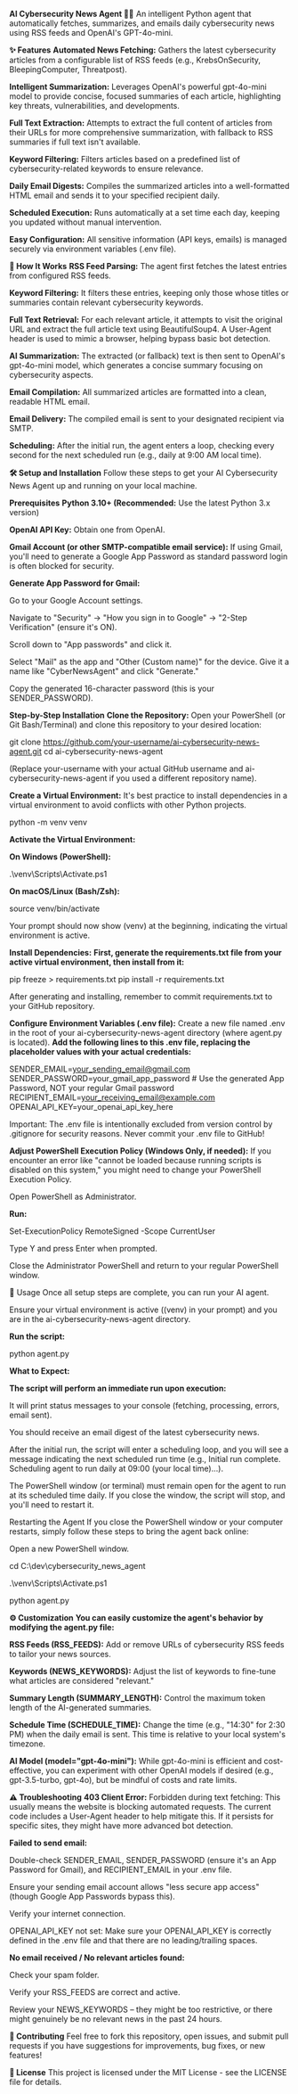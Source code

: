 **AI Cybersecurity News Agent 🤖📰**
An intelligent Python agent that automatically fetches, summarizes, and emails daily cybersecurity news using RSS feeds and OpenAI's GPT-4o-mini.

**✨ Features**
**Automated News Fetching:** Gathers the latest cybersecurity articles from a configurable list of RSS feeds (e.g., KrebsOnSecurity, BleepingComputer, Threatpost).

**Intelligent Summarization:** Leverages OpenAI's powerful gpt-4o-mini model to provide concise, focused summaries of each article, highlighting key threats, vulnerabilities, and developments.

**Full Text Extraction:** Attempts to extract the full content of articles from their URLs for more comprehensive summarization, with fallback to RSS summaries if full text isn't available.

**Keyword Filtering:** Filters articles based on a predefined list of cybersecurity-related keywords to ensure relevance.

**Daily Email Digests:** Compiles the summarized articles into a well-formatted HTML email and sends it to your specified recipient daily.

**Scheduled Execution:** Runs automatically at a set time each day, keeping you updated without manual intervention.

**Easy Configuration:** All sensitive information (API keys, emails) is managed securely via environment variables (.env file).

**🚀 How It Works**
**RSS Feed Parsing:** The agent first fetches the latest entries from configured RSS feeds.

**Keyword Filtering:** It filters these entries, keeping only those whose titles or summaries contain relevant cybersecurity keywords.

**Full Text Retrieval:** For each relevant article, it attempts to visit the original URL and extract the full article text using BeautifulSoup4. A User-Agent header is used to mimic a browser, helping bypass basic bot detection.

**AI Summarization:** The extracted (or fallback) text is then sent to OpenAI's gpt-4o-mini model, which generates a concise summary focusing on cybersecurity aspects.

**Email Compilation:** All summarized articles are formatted into a clean, readable HTML email.

**Email Delivery:** The compiled email is sent to your designated recipient via SMTP.

**Scheduling:** After the initial run, the agent enters a loop, checking every second for the next scheduled run (e.g., daily at 9:00 AM local time).

**🛠️ Setup and Installation**
Follow these steps to get your AI Cybersecurity News Agent up and running on your local machine.

**Prerequisites**
**Python 3.10+ (Recommended:** Use the latest Python 3.x version)

**OpenAI API Key:** Obtain one from OpenAI.

**Gmail Account (or other SMTP-compatible email service):** If using Gmail, you'll need to generate a Google App Password as standard password login is often blocked for security.

**Generate App Password for Gmail:**

Go to your Google Account settings.

Navigate to "Security" -> "How you sign in to Google" -> "2-Step Verification" (ensure it's ON).

Scroll down to "App passwords" and click it.

Select "Mail" as the app and "Other (Custom name)" for the device. Give it a name like "CyberNewsAgent" and click "Generate."

Copy the generated 16-character password (this is your SENDER_PASSWORD).

**Step-by-Step Installation**
**Clone the Repository:**
Open your PowerShell (or Git Bash/Terminal) and clone this repository to your desired location:

git clone https://github.com/your-username/ai-cybersecurity-news-agent.git
cd ai-cybersecurity-news-agent

(Replace your-username with your actual GitHub username and ai-cybersecurity-news-agent if you used a different repository name).

**Create a Virtual Environment:**
It's best practice to install dependencies in a virtual environment to avoid conflicts with other Python projects.

python -m venv venv

**Activate the Virtual Environment:**

**On Windows (PowerShell):**

.\venv\Scripts\Activate.ps1

**On macOS/Linux (Bash/Zsh):**

source venv/bin/activate

Your prompt should now show (venv) at the beginning, indicating the virtual environment is active.

**Install Dependencies:**
**First, generate the requirements.txt file from your active virtual environment, then install from it:**

pip freeze > requirements.txt
pip install -r requirements.txt

After generating and installing, remember to commit requirements.txt to your GitHub repository.

**Configure Environment Variables (.env file):**
Create a new file named .env in the root of your ai-cybersecurity-news-agent directory (where agent.py is located).
**Add the following lines to this .env file, replacing the placeholder values with your actual credentials:**

SENDER_EMAIL=your_sending_email@gmail.com
SENDER_PASSWORD=your_gmail_app_password # Use the generated App Password, NOT your regular Gmail password
RECIPIENT_EMAIL=your_receiving_email@example.com
OPENAI_API_KEY=your_openai_api_key_here

Important: The .env file is intentionally excluded from version control by .gitignore for security reasons. Never commit your .env file to GitHub!

**Adjust PowerShell Execution Policy (Windows Only, if needed):**
If you encounter an error like "cannot be loaded because running scripts is disabled on this system," you might need to change your PowerShell Execution Policy.

Open PowerShell as Administrator.

**Run:**

Set-ExecutionPolicy RemoteSigned -Scope CurrentUser

Type Y and press Enter when prompted.

Close the Administrator PowerShell and return to your regular PowerShell window.

🏃 Usage
Once all setup steps are complete, you can run your AI agent.

Ensure your virtual environment is active ((venv) in your prompt) and you are in the ai-cybersecurity-news-agent directory.

**Run the script:**

python agent.py

**What to Expect:**

**The script will perform an immediate run upon execution:**

It will print status messages to your console (fetching, processing, errors, email sent).

You should receive an email digest of the latest cybersecurity news.

After the initial run, the script will enter a scheduling loop, and you will see a message indicating the next scheduled run time (e.g., Initial run complete. Scheduling agent to run daily at 09:00 (your local time)...).

The PowerShell window (or terminal) must remain open for the agent to run at its scheduled time daily. If you close the window, the script will stop, and you'll need to restart it.

Restarting the Agent
If you close the PowerShell window or your computer restarts, simply follow these steps to bring the agent back online:

Open a new PowerShell window.

cd C:\dev\cybersecurity_news_agent

.\venv\Scripts\Activate.ps1

python agent.py

**⚙️ Customization**
**You can easily customize the agent's behavior by modifying the agent.py file:**

**RSS Feeds (RSS_FEEDS):** Add or remove URLs of cybersecurity RSS feeds to tailor your news sources.

**Keywords (NEWS_KEYWORDS):** Adjust the list of keywords to fine-tune what articles are considered "relevant."

**Summary Length (SUMMARY_LENGTH):** Control the maximum token length of the AI-generated summaries.

**Schedule Time (SCHEDULE_TIME):** Change the time (e.g., "14:30" for 2:30 PM) when the daily email is sent. This time is relative to your local system's timezone.

**AI Model (model="gpt-4o-mini"):** While gpt-4o-mini is efficient and cost-effective, you can experiment with other OpenAI models if desired (e.g., gpt-3.5-turbo, gpt-4o), but be mindful of costs and rate limits.

**⚠️ Troubleshooting**
**403 Client Error:** Forbidden during text fetching: This usually means the website is blocking automated requests. The current code includes a User-Agent header to help mitigate this. If it persists for specific sites, they might have more advanced bot detection.

**Failed to send email:**

Double-check SENDER_EMAIL, SENDER_PASSWORD (ensure it's an App Password for Gmail), and RECIPIENT_EMAIL in your .env file.

Ensure your sending email account allows "less secure app access" (though Google App Passwords bypass this).

Verify your internet connection.

OPENAI_API_KEY not set: Make sure your OPENAI_API_KEY is correctly defined in the .env file and that there are no leading/trailing spaces.

**No email received / No relevant articles found:**

Check your spam folder.

Verify your RSS_FEEDS are correct and active.

Review your NEWS_KEYWORDS – they might be too restrictive, or there might genuinely be no relevant news in the past 24 hours.

**🤝 Contributing**
Feel free to fork this repository, open issues, and submit pull requests if you have suggestions for improvements, bug fixes, or new features!

**📄 License**
This project is licensed under the MIT License - see the LICENSE file for details.
